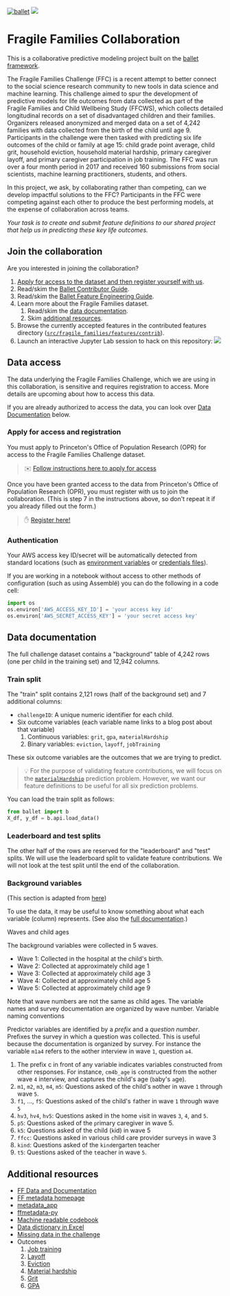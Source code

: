 [![ballet](https://img.shields.io/static/v1?label=built%20with&message=ballet&color=FCDD35)](https://ballet.github.io)
<a href="https://mybinder.org/v2/gh/HDI-Project/ballet-fragile-families/master?urlpath=lab" target="_blank" rel="nofollow"><img src="https://ballet.github.io/ballet/_static/launch-assemble.svg" style="max-width:100%;"></a>

# Fragile Families Collaboration

This is a collaborative predictive modeling project built on the [ballet framework](https://ballet.github.io).

The Fragile Families Challenge (FFC) is a recent attempt to better connect to the social science research community to new tools in data science and machine learning. This challenge aimed to spur the development of predictive models for life outcomes from data collected as part of the Fragile Families and Child Wellbeing Study (FFCWS), which collects detailed longitudinal records on a set of disadvantaged children and their families. Organizers released anonymized and merged data on a set of 4,242 families with data collected from the birth of the child until age 9. Participants in the challenge were then tasked with predicting six life outcomes of the child or family at age 15: child grade point average, child grit, household eviction, household material hardship, primary caregiver layoff, and primary caregiver participation in job training. The FFC was run over a four month period in 2017 and received 160 submissions from social scientists, machine learning practitioners, students, and others.

In this project, we ask, by collaborating rather than competing, can we develop impactful solutions to the FFC? Participants in the FFC were competing against each other to produce the best performing models, at the expense of collaboration across teams.

*Your task is to create and submit feature definitions to our shared project that help us in predicting these key life outcomes.*

## Join the collaboration

Are you interested in joining the collaboration?

1. [Apply for access to the dataset and then register yourself with us](#apply-for-access-and-registration).
1. Read/skim the [Ballet Contributor Guide](https://ballet.github.io/ballet/contributor_guide.html).
1. Read/skim the [Ballet Feature Engineering Guide](https://ballet.github.io/ballet/feature_engineering_guide.html).
1. Learn more about the Fragile Families dataset.
    1. Read/skim the [data documentation](#data-documentation).
    1. Skim [additional resources](#additional-resources).
1. Browse the currently accepted features in the contributed features directory ([`src/fragile_families/features/contrib`](src/fragile_families/features/contrib)).
1. Launch an interactive Jupyter Lab session to hack on this repository: <a href="https://mybinder.org/v2/gh/HDI-Project/ballet-fragile-families/master?urlpath=lab" target="_blank" rel="nofollow" ><img src="https://ballet.github.io/ballet/_static/launch-assemble.svg" style="max-width:100%;"></a>

## Data access

The data underlying the Fragile Families Challenge, which we are using in this collaboration, is sensitive and requires registration to access. More details are upcoming about how to access this data.

If you are already authorized to access the data, you can look over [Data Documentation](#data-documentation) below.

### Apply for access and registration

You must apply to Princeton's Office of Population Research (OPR) for access to the Fragile Families Challenge dataset.

> :envelope: [Follow instructions here to apply for access](https://docs.google.com/document/d/18uHdSS5NFNKmbYZvulsSkpgiA2NV9APmYQMgsQfI1_k/edit?usp=sharing)

Once you have been granted access to the data from Princeton's Office of Population Research (OPR), you must register with us to join the collaboration. (This is step 7 in the instructions above, so don't repeat it if you already filled out the form.)

> :raised_hand: [Register here!](https://forms.gle/8MDLdZTftySqvn4e8)

### Authentication

Your AWS access key ID/secret will be automatically detected from standard locations (such as [environment variables](https://boto3.amazonaws.com/v1/documentation/api/latest/guide/credentials.html#environment-variables) or [credentials files](https://boto3.amazonaws.com/v1/documentation/api/latest/guide/credentials.html#shared-credentials-file)).

If you are working in a notebook without access to other methods of configuration (such as using Assemblé) you can do the following in a code cell:

```python
import os
os.environ['AWS_ACCESS_KEY_ID'] = 'your access key id'
os.environ['AWS_SECRET_ACCESS_KEY'] = 'your secret access key'
```

## Data documentation

The full challenge dataset contains a "background" table of 4,242 rows (one per child in the training set) and 12,942 columns.

### Train split

The "train" split contains 2,121 rows (half of the background set) and 7 additional columns:

* `challengeID`: A unique numeric identifier for each child.
* Six outcome variables (each variable name links to a blog post about that variable)
  1. Continuous variables: `grit`, `gpa`, `materialHardship`
  2. Binary variables: `eviction`, `layoff`, `jobTraining`

These six outcome variables are the outcomes that we are trying to predict.

> :bulb: For the purpose of validating feature contributions, we will focus on
> the [`materialHardship`](https://www.fragilefamilieschallenge.org/material-hardship/) prediction problem. However, we want our feature
> definitions to be useful for all six prediction problems.

You can load the train split as follows:

```python
from ballet import b
X_df, y_df = b.api.load_data()
```

### Leaderboard and test splits

The other half of the rows are reserved for the "leaderboard" and "test" splits. We will use the leaderboard split to validate feature contributions. We will not look at the test split until the end of the collaboration.

### Background variables

(This section is adapted from [here](https://www.fragilefamilieschallenge.org/apply/))

To use the data, it may be useful to know something about what each variable (column) represents. (See also the [full documentation](http://www.fragilefamilies.princeton.edu/documentation).)

Waves and child ages

The background variables were collected in 5 waves.

* Wave 1: Collected in the hospital at the child's birth.
* Wave 2: Collected at approximately child age 1
* Wave 3: Collected at approximately child age 3
* Wave 4: Collected at approximately child age 5
* Wave 5: Collected at approximately child age 9

Note that wave numbers are not the same as child ages. The variable names and survey documentation are organized by wave number.
Variable naming conventions

Predictor variables are identified by a *prefix* and a *question number*. Prefixes the survey in which a question was collected. This is useful because the documentation is organized by survey. For instance the variable `m1a4` refers to the `m`other interview in wave `1`, question `a4`.

1. The prefix c in front of any variable indicates variables constructed from other responses. For instance, `cm4b_age` is `c`onstructed from the `m`other wave `4` interview, and captures the child's age (`b`aby's `a`ge).
1. `m1`, `m2`, `m3`, `m4`, `m5`: Questions asked of the child's `m`other in wave `1` through wave `5`.
1. `f1`, ..., `f5`: Questions asked of the child's `f`ather in wave `1` through wave `5`
1. `hv3`, `hv4`, `hv5`: Questions asked in the `h`ome `v`isit in waves `3`, `4`, and `5`.
1. `p5`: Questions asked of the `p`rimary caregiver in wave 5.
1. `k5`: Questions asked of the child (`k`id) in wave 5
1. `ffcc`: Questions asked in various `c`hild `c`are provider surveys in wave 3
1. `kind`: Questions asked of the `kind`ergarten teacher
1. `t5`: Questions asked of the `t`eacher in wave `5`.


## Additional resources

* [FF Data and Documentation](https://fragilefamilies.princeton.edu/documentation)
* [FF metadata homepage](http://metadata.fragilefamilies.princeton.edu/)
* [metadata_app](https://github.com/fragilefamilieschallenge/metadata_app/blob/master/README.md)
* [ffmetadata-py](https://github.com/fragilefamilieschallenge/ffmetadata-py)
* [Machine readable codebook](https://www.fragilefamilieschallenge.org/machine-readable-fragile-families-codebook/)
* [Data dictionary in Excel](https://github.com/aarshayj/FragileFamiliesChallenge/blob/master/FFC_Data_Dictionary.xlsx)
* [Missing data in the challenge](https://www.fragilefamilieschallenge.org/missing-data/)
* Outcomes
    1. [Job training](https://www.fragilefamilieschallenge.org/job-training/)
    1. [Layoff](https://www.fragilefamilieschallenge.org/layoff/)
    1. [Eviction](https://www.fragilefamilieschallenge.org/eviction/)
    1. [Material hardship](https://www.fragilefamilieschallenge.org/material-hardship/)
    1. [Grit](https://www.fragilefamilieschallenge.org/grit/)
    1. [GPA](https://www.fragilefamilieschallenge.org/gpa/)
